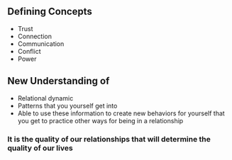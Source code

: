 ## Defining Concepts
- Trust
- Connection
- Communication
- Conflict
- Power

## New Understanding of
- Relational dynamic
- Patterns that you yourself get into
- Able to use these information to create new behaviors for yourself that you get to practice other ways for being in a relationship


### It is the quality of our relationships that will determine the quality of our lives

